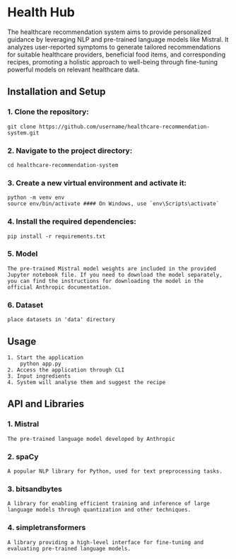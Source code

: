 
# Health Hub 

The healthcare recommendation system aims to provide personalized guidance by leveraging NLP and pre-trained language models like Mistral. It analyzes user-reported symptoms to generate tailored recommendations for suitable healthcare providers, beneficial food items, and corresponding recipes, promoting a holistic approach to well-being through fine-tuning powerful models on relevant healthcare data.


## Installation and Setup

### 1. Clone the repository:
    git clone https://github.com/username/healthcare-recommendation-system.git

### 2. Navigate to the project directory:
    cd healthcare-recommendation-system

### 3. Create a new virtual environment and activate it:
    python -m venv env
    source env/bin/activate #### On Windows, use `env\Scripts\activate`

### 4. Install the required dependencies:
    pip install -r requirements.txt

### 5. Model 
    The pre-trained Mistral model weights are included in the provided Jupyter notebook file. If you need to download the model separately, you can find the instructions for downloading the model in the official Anthropic documentation.

### 6. Dataset
    place datasets in 'data' directory
## Usage
    1. Start the application
        python app.py
    2. Access the application through CLI
    3. Input ingredients
    4. System will analyse them and suggest the recipe


## API and Libraries

### 1. Mistral
    The pre-trained language model developed by Anthropic

### 2. spaCy
    A popular NLP library for Python, used for text preprocessing tasks.

### 3. bitsandbytes
    A library for enabling efficient training and inference of large language models through quantization and other techniques.

### 4. simpletransformers
    A library providing a high-level interface for fine-tuning and evaluating pre-trained language models.